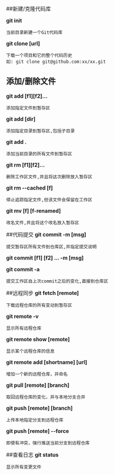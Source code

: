 
##新建/克隆代码库

**git init**
	
	当前目录新建一个Git代码库
**git clone [url]**

	下载一个项目和它的整个代码历史
	如: git clone git@github.com:xx/xx.git

## 添加/删除文件
**git add [f1][f2]...**

	添加指定文件到暂存区
**git add [dir]**

	添加指定目录到暂存区,包括子目录
**git add .**
	
	添加当前目录的所有文件到暂存区

**git rm [f1][f2]...**

	删除工作区文件,并且将这次删除放入暂存区
**git rm --cached [f]**

	停止追踪指定文件,但该文件会保留在工作区
**git mv [f] [f-renamed]**
	
	改名文件,并且将这个改名放入暂存区

##代码提交
**git commit -m [msg]**

	提交暂存区所有文件到仓库区,并指定提交说明
**git commit [f1] [f2] ... -m [msg]**

**git commit -a**

	提交工作区自上次commit之后的变化,直接到仓库区

##远程同步
**git fetch [remote]**
	
	下载远程仓库的所有变动到暂存区
**git remote -v**

	显示所有远程仓库
**git remote show [remote]**
	
	显示某个远程仓库的信息
**git remote add [shortname] [url]**

	增加一个新的远程仓库，并命名
**git pull [remote] [branch]**

	取回远程仓库的变化，并与本地分支合并
**git push [remote] [branch]**

	上传本地指定分支到远程仓库
**git push [remote] --force**

	即使有冲突，强行推送当前分支到远程仓库
##查看日志
**git status**

	显示所有变更文件
